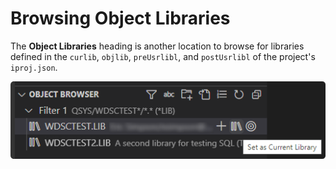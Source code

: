 # Browsing Object Libraries

The **Object Libraries** heading is another location to browse for libraries defined in the `curlib`, `objlib`, `preUsrlibl`, and `postUsrlibl` of the project's `iproj.json`.

![Object Libraries](../../assets/ProjectExplorer_22.png)